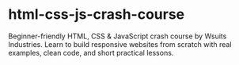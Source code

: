 # html-css-js-crash-course
Beginner-friendly HTML, CSS &amp; JavaScript crash course by Wsuits Industries. Learn to build responsive websites from scratch with real examples, clean code, and short practical lessons.
